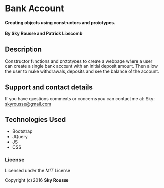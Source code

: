 # Bank Account

#### Creating objects using constructors and prototypes.

#### By Sky Rousse and Patrick Lipscomb

## Description

Constructor functions and prototypes to create a webpage where a user can create a single bank account with an initial deposit amount. Then allow the user to make withdrawals, deposits and see the balance of the account.

## Support and contact details
If you have questions comments or concerns you can contact me at:
Sky: skyrousse@gmail.com 

## Technologies Used

* Bootstrap
* JQuery
* JS
* CSS

### License

  Licensed under the _MIT_ License

Copyright (c) 2016 **Sky Rousse**
